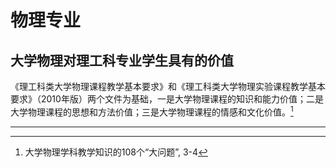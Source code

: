 # 物理专业

## 大学物理对理工科专业学生具有的价值

《理工科类大学物理课程教学基本要求》和《理工科类大学物理实验课程教学基本要求》（2010年版）两个文件为基础，一是大学物理课程的知识和能力价值；二是大学物理课程的思想和方法价值；三是大学物理课程的情感和文化价值。[^1]

---
[^1]: 大学物理学科教学知识的108个“大问题”, 3-4
